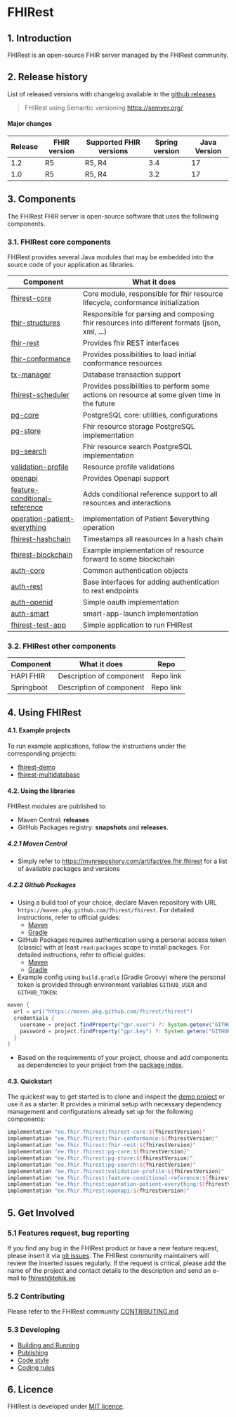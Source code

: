 # FHIRest

## 1. Introduction

FHIRest is an open-source FHIR server managed by the FHIRest community.

## 2. Release history

List of released versions with changelog available in the [github releases](https://github.com/fhirest/fhirest/releases)

> FHIRest using Semantic versioning https://semver.org/

#### Major changes

| Release | FHIR version | Supported FHIR versions | Spring version | Java Version |
|---------|--------------|-------------------------|----------------|--------------|
| 1.2     | R5           | R5, R4                  | 3.4            | 17           |
| 1.0     | R5           | R5, R4                  | 3.2            | 17           |

## 3. Components

The FHIRest FHIR server is open-source software that uses the following components.

### 3.1. FHIRest core components

FHIRest provides several Java modules that may be embedded into the source code of your application as libraries.

| Component                                                        | What it does                                                                                 |
|------------------------------------------------------------------|----------------------------------------------------------------------------------------------|
| [fhirest-core](./fhirest-core)                                   | Core module, responsible for fhir resource lifecycle, conformance initialization             |
| [fhir-structures](./fhir-structures)                             | Responsible for parsing and composing fhir resources into different formats (json, xml, ...) |
| [fhir-rest](./fhir-rest)                                         | Provides fhir REST interfaces                                                                |
| [fhir-conformance](./fhir-conformance)                           | Provides possibilities to load initial conformance resources                                 |
| [tx-manager](./tx-manager)                                       | Database transaction support                                                                 |
| [fhirest-scheduler](./fhirest-scheduler)                         | Provides possibilities to perform some actions on resource at some given time in the future  |
| [pg-core](./pg-core)                                             | PostgreSQL core: utilities, configurations                                                   |
| [pg-store](./pg-store)                                           | Fhir resource storage PostgreSQL implementation                                              |
| [pg-search](./pg-search)                                         | Fhir resource search PostgreSQL implementation                                               |
| [validation-profile](./validation-profile)                       | Resource profile validations                                                                 |
| [openapi](./openapi)                                             | Provides Openapi support                                                                     |
| [feature-conditional-reference](./feature-conditional-reference) | Adds conditional reference support to all resources and interactions                         |
| [operation-patient-everything](./operation-patient-everything)   | Implementation of Patient $everything operation                                              |
| [fhirest-hashchain](./fhirest-hashchain)                         | Timestamps all reasources in a hash chain                                                    |
| [fhirest-blockchain](./fhirest-blockchain)                       | Example implementation of resource forward to some blockchain                                |
| [auth-core](./auth-core)                                         | Common authentication objects                                                                |
| [auth-rest](./auth-rest)                                         | Base interfaces for adding authentication to rest endpoints                                  |
| [auth-openid](./auth-openid)                                     | Simple oauth implementation                                                                  |
| [auth-smart](./auth-smart)                                       | smart-app-launch implementation                                                              |
| [fhirest-test-app](./fhirest-test-app)                           | Simple application to run FHIRest                                                            |

### 3.2. FHIRest other components

| Component  | What it does             | Repo      | 
|------------|--------------------------|-----------|
| HAPI FHIR  | Description of component | Repo link |
| Springboot | Description of component | Repo link |

## 4. Using FHIRest

#### 4.1. Example projects

To run example applications, follow the instructions under the corresponding projects:

* [fhirest-demo](https://github.com/fhirest/fhirest-examples/tree/master/fhirest-demo)
* [fhirest-multidatabase](https://github.com/fhirest/fhirest-examples/tree/master/fhirest-multidatabase)

#### 4.2. Using the libraries

FHIRest modules are published to:

* Maven Central: **releases**
* GitHub Packages registry: **snapshots** and **releases**.

##### 4.2.1 Maven Central

* Simply refer to https://mvnrepository.com/artifact/ee.fhir.fhirest for a list of available packages and versions

##### 4.2.2 Github Packages

* Using a build tool of your choice, declare Maven repository with URL `https://maven.pkg.github.com/fhirest/fhirest`. For detailed instructions, refer to
  official guides:
    * [Maven](https://docs.github.com/en/packages/working-with-a-github-packages-registry/working-with-the-apache-maven-registry#installing-a-package)
    * [Gradle](https://docs.github.com/en/packages/working-with-a-github-packages-registry/working-with-the-gradle-registry#using-a-published-package)
* GitHub Packages requires authentication using a personal access token (classic) with at least `read:packages` scope to install packages. For detailed
  instructions, refer to official guides:
    * [Maven](https://docs.github.com/en/packages/working-with-a-github-packages-registry/working-with-the-apache-maven-registry#authenticating-with-a-personal-access-token)
    * [Gradle](https://docs.github.com/en/packages/working-with-a-github-packages-registry/working-with-the-gradle-registry#authenticating-with-a-personal-access-token)
* Example config using `build.gradle` (Gradle Groovy) where the personal token is provided through environment variables `GITHUB_USER` and `GITHUB_TOKEN`:

```groovy
maven {
  url = uri("https://maven.pkg.github.com/fhirest/fhirest")
  credentials {
    username = project.findProperty("gpr.user") ?: System.getenv("GITHUB_USER")
    password = project.findProperty("gpr.key") ?: System.getenv("GITHUB_TOKEN")
  }
}
```

* Based on the requirements of your project, choose and add components as dependencies to your project from
  the [package index](https://github.com/orgs/fhirest/packages?repo_name=fhirest).

#### 4.3. Quickstart

The quickest way to get started is to clone and inspect the [demo project](https://github.com/fhirest/fhirest-examples/tree/master/fhirest-demo) or use it as a
starter. It provides a minimal setup with necessary dependency management and configurations already set up for the following components:

```groovy
implementation "ee.fhir.fhirest:fhirest-core:${fhirestVersion}"
implementation "ee.fhir.fhirest:fhir-conformance:${fhirestVersion}"
implementation "ee.fhir.fhirest:fhir-rest:${fhirestVersion}"
implementation "ee.fhir.fhirest:pg-core:${fhirestVersion}"
implementation "ee.fhir.fhirest:pg-store:${fhirestVersion}"
implementation "ee.fhir.fhirest:pg-search:${fhirestVersion}"
implementation "ee.fhir.fhirest:validation-profile:${fhirestVersion}"
implementation "ee.fhir.fhirest:feature-conditional-reference:${fhirestVersion}"
implementation "ee.fhir.fhirest:operation-patient-everything:${fhirestVersion}"
implementation "ee.fhir.fhirest:openapi:${fhirestVersion}"
```

## 5. Get Involved

### 5.1 Features request, bug reporting

If you find any bug in the FHIRest product or have a new feature request, please insert it
via [git issues](https://github.com/fhirest/fhirest/issues/new/choose). The FHIRest community maintainers will review the inserted issues regularly. If the
request is critical, please add the name of the project and contact details to the description and send an e-mail to fhirest@tehik.ee

### 5.2 Contributing

Please refer to the FHIRest community [CONTRIBUTING.md](../.github/CONTRIBUTING.md)

### 5.3 Developing

* [Building and Running](./developer-guide.md)
* [Publishing](./publishing.md)
* [Code style](https://github.com/fhirest/.github/tree/main/codestyle)
* [Coding rules](https://github.com/fhirest/.github/blob/main/CODING_RULES.md)

## 6. Licence

FHIRest is developed under [MIT licence](./LICENSE.md).
